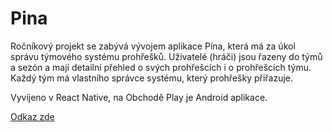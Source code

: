 # Pina
Ročníkový projekt se zabývá vývojem aplikace Pína, která má za úkol správu týmového systému prohřešků. Uživatelé (hráči) jsou řazeny do týmů a sezón a mají detailní přehled o svých prohřešcích i o prohřešcích týmu. Každý tým má vlastního správce systému, který prohřešky přiřazuje.

Vyvíjeno v React Native, na Obchodě Play je Android aplikace.

[Odkaz zde](https://pina.trialhosting.cz/)
